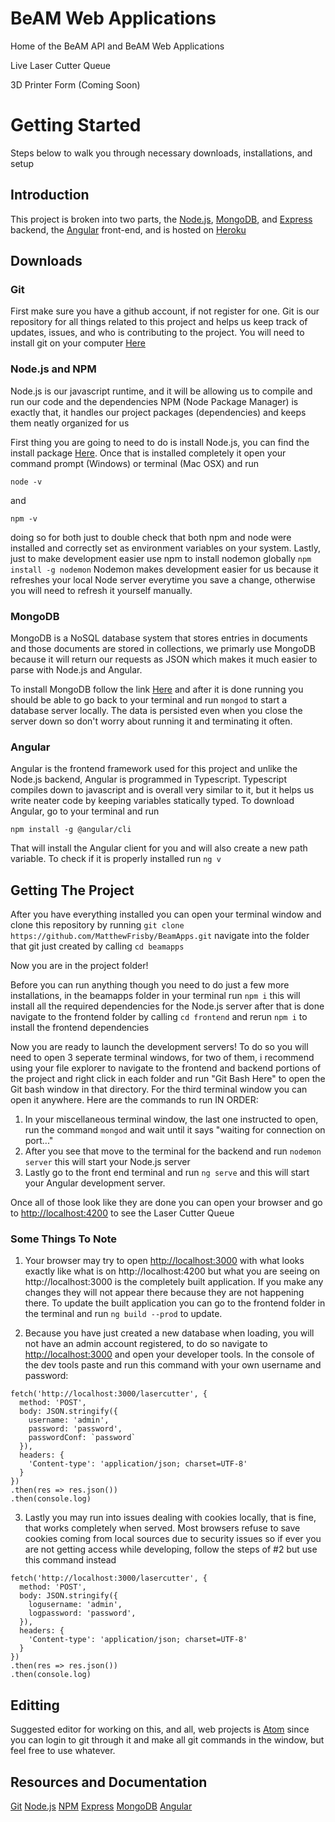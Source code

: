 # BeAM Web Applications
Home of the BeAM API and BeAM Web Applications

Live Laser Cutter Queue

3D Printer Form (Coming Soon)

# Getting Started
Steps below to walk you through necessary downloads, installations, and setup

## Introduction
This project is broken into two parts, the [Node.js](https://nodejs.org/en/), [MongoDB](https://www.mongodb.com/download-center/community), and [Express](https://expressjs.com/) backend, the [Angular](https://angular.io/) front-end, and is hosted on [Heroku](https://heroku.com)

## Downloads

### Git
First make sure you have a github account, if not register for one. Git is our repository for all things related to this project and helps us keep track of updates, issues, and who is contributing to the project. You will need to install git on your computer [Here](https://git-scm.com/downloads)

### Node.js and NPM
Node.js is our javascript runtime, and it will be allowing us to compile and run our code and the dependencies
NPM (Node Package Manager) is exactly that, it handles our project packages (dependencies) and keeps them neatly organized for us

First thing you are going to need to do is install Node.js, you can find the install package [Here](https://nodejs.org/en/). Once that is installed completely it open your command prompt (Windows) or terminal (Mac OSX) and run
```
node -v
```
and
```
npm -v
```
doing so for both just to double check that both npm and node were installed and correctly set as environment variables on your system.
Lastly, just to make development easier use npm to install nodemon globally ```npm install -g nodemon``` Nodemon makes development easier for us because it refreshes your local Node server everytime you save a change, otherwise you will need to refresh it yourself manually.

### MongoDB
MongoDB is a NoSQL database system that stores entries in documents and those documents are stored in collections, we primarly use MongoDB because it will return our requests as JSON which makes it much easier to parse with Node.js and Angular.

To install MongoDB follow the link [Here](https://www.mongodb.com/download-center/community) and after it is done running you should be able to go back to your terminal and run ```mongod``` to start a database server locally. The data is persisted even when you close the server down so don't worry about running it and terminating it often.

### Angular
Angular is the frontend framework used for this project and unlike the Node.js backend, Angular is programmed in Typescript. Typescript compiles down to javascript and is overall very similar to it, but it helps us write neater code by keeping variables statically typed. To download Angular, go to your terminal and run
```
npm install -g @angular/cli
```
That will install the Angular client for you and will also create a new path variable. To check if it is properly installed run
```ng v```

## Getting The Project
After you have everything installed you can open your terminal window and clone this repository by running
```git clone https://github.com/MatthewFrisby/BeamApps.git```
navigate into the folder that git just created by calling
```cd beamapps```

Now you are in the project folder!

Before you can run anything though you need to do just a few more installations, in the beamapps folder in your terminal run
```npm i``` this will install all the required dependencies for the Node.js server
after that is done navigate to the frontend folder by calling
```cd frontend``` and rerun ```npm i``` to install the frontend dependencies

Now you are ready to launch the development servers! To do so you will need to open 3 seperate terminal windows, for two of them, i recommend using your file explorer to navigate to the frontend and backend portions of the project and right click in each folder and run "Git Bash Here" to open the Git bash window in that directory. For the third terminal window you can open it anywhere.
Here are the commands to run IN ORDER:

1. In your miscellaneous terminal window, the last one instructed to open, run the command ```mongod``` and wait until it says "waiting for connection on port..."
2. After you see that move to the terminal for the backend and run ```nodemon server``` this will start your Node.js server
3. Lastly go to the front end terminal and run ```ng serve``` and this will start your Angular development server.

Once all of those look like they are done you can open your browser and go to [http://localhost:4200](http://localhost:4200) to see the Laser Cutter Queue

### Some Things To Note
1. Your browser may try to open [http://localhost:3000](http://localhost:3000) with what looks exactly like what is on http://localhost:4200 but what you are seeing on http://localhost:3000 is the completely built application. If you make any changes they will not appear there because they are not happening there. To update the built application you can go to the frontend folder in the terminal and run ```ng build --prod``` to update.

2. Because you have just created a new database when loading, you will not have an admin account registered, to do so navigate to [http://localhost:3000](http://localhost:3000) and open your developer tools. In the console of the dev tools paste and run this command with your own username and password:
```
fetch('http://localhost:3000/lasercutter', {
  method: 'POST',
  body: JSON.stringify({
    username: 'admin',
    password: 'password',
    passwordConf: `password`
  }),
  headers: {
    'Content-type': 'application/json; charset=UTF-8'
  }
})
.then(res => res.json())
.then(console.log)
```
3. Lastly you may run into issues dealing with cookies locally, that is fine, that works completely when served. Most browsers refuse to save cookies coming from local sources due to security issues so if ever you are not getting access while developing, follow the steps of #2 but use this command instead
```
fetch('http://localhost:3000/lasercutter', {
  method: 'POST',
  body: JSON.stringify({
    logusername: 'admin',
    logpassword: 'password',
  }),
  headers: {
    'Content-type': 'application/json; charset=UTF-8'
  }
})
.then(res => res.json())
.then(console.log)
```

## Editting
Suggested editor for working on this, and all, web projects is [Atom](https://atom.io/) since you can login to git through it and make all git commands in the window, but feel free to use whatever.

## Resources and Documentation
[Git](https://services.github.com/on-demand/downloads/github-git-cheat-sheet.pdf)
[Node.js](https://nodejs.org/en/docs/)
[NPM](https://docs.npmjs.com/)
[Express](https://expressjs.com/en/guide/routing.html)
[MongoDB](https://mongoosejs.com/docs/guide.html)
[Angular](https://angular.io/docs)
